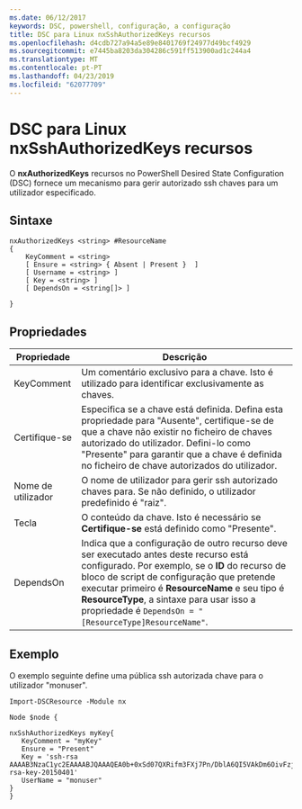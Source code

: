 ```yaml
---
ms.date: 06/12/2017
keywords: DSC, powershell, configuração, a configuração
title: DSC para Linux nxSshAuthorizedKeys recursos
ms.openlocfilehash: d4cdb727a94a5e89e8401769f24977d49bcf4929
ms.sourcegitcommit: e7445ba8203da304286c591ff513900ad1c244a4
ms.translationtype: MT
ms.contentlocale: pt-PT
ms.lasthandoff: 04/23/2019
ms.locfileid: "62077709"
---
```

# <a name="dsc-for-linux-nxsshauthorizedkeys-resource"></a>DSC para Linux nxSshAuthorizedKeys recursos

O **nxAuthorizedKeys** recursos no PowerShell Desired State Configuration (DSC) fornece um mecanismo para gerir autorizado ssh chaves para um utilizador especificado.

## <a name="syntax"></a>Sintaxe

```
nxAuthorizedKeys <string> #ResourceName
{
    KeyComment = <string>
    [ Ensure = <string> { Absent | Present }  ]
    [ Username = <string> ]
    [ Key = <string> ]
    [ DependsOn = <string[]> ]

}
```

## <a name="properties"></a>Propriedades

|  Propriedade |  Descrição |
|---|---|
| KeyComment| Um comentário exclusivo para a chave. Isto é utilizado para identificar exclusivamente as chaves.|
| Certifique-se| Especifica se a chave está definida. Defina esta propriedade para "Ausente", certifique-se de que a chave não existir no ficheiro de chaves autorizado do utilizador. Defini-lo como "Presente" para garantir que a chave é definida no ficheiro de chave autorizados do utilizador.|
| Nome de utilizador| O nome de utilizador para gerir ssh autorizado chaves para. Se não definido, o utilizador predefinido é "raiz".|
| Tecla| O conteúdo da chave. Isto é necessário se **Certifique-se** está definido como "Presente".|
| DependsOn | Indica que a configuração de outro recurso deve ser executado antes deste recurso está configurado. Por exemplo, se o **ID** do recurso de bloco de script de configuração que pretende executar primeiro é **ResourceName** e seu tipo é **ResourceType**, a sintaxe para usar isso a propriedade é `DependsOn = "[ResourceType]ResourceName"`.|

## <a name="example"></a>Exemplo

O exemplo seguinte define uma pública ssh autorizada chave para o utilizador "monuser".

```
Import-DSCResource -Module nx

Node $node {

nxSshAuthorizedKeys myKey{
   KeyComment = "myKey"
   Ensure = "Present"
   Key = 'ssh-rsa AAAAB3NzaC1yc2EAAAABJQAAAQEA0b+0xSd07QXRifm3FXj7Pn/DblA6QI5VAkDm6OivFzj3U6qGD1VJ6AAxWPCyMl/qhtpRtxZJDu/TxD8AyZNgc8aN2CljN1hOMbBRvH2q5QPf/nCnnJRaGsrxIqZjyZdYo9ZEEzjZUuMDM5HI1LA9B99k/K6PK2Bc1NLivpu7nbtVG2tLOQs+GefsnHuetsRMwo/+c3LtwYm9M0XfkGjYVCLO4CoFuSQpvX6AB3TedUy6NZ0iuxC0kRGg1rIQTwSRcw+McLhslF0drs33fw6tYdzlLBnnzimShMuiDWiT37WqCRovRGYrGCaEFGTG2e0CN8Co8nryXkyWc6NSDNpMzw== rsa-key-20150401'
   UserName = "monuser"
}
}
```